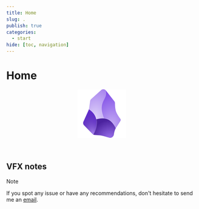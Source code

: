 ```yaml
---
title: Home
slug: .
publish: true
categories:
  - start
hide: [toc, navigation]
---
```


# Home

<div id="top"></div>
<div align="center">
  <a href="https://github.com/healkeiser/vfx_notes">
    <img src="docs/_attachments/obisidian_logo.svg" alt="VFX Notes" width="128" >
  </a>
  <p align="center">
    <br/>
  </p>
</div>

## VFX notes

> [!note]
> If you spot any issue or have any recommendations, don't hesitate to send me an [email](mailto:valentin.onze@gmail.com).